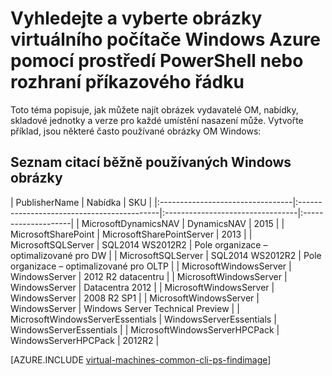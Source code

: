 <properties
   pageTitle="Vyhledejte a vyberte obrázky OM Windows | Microsoft Azure"
   description="Naučte se při vytváření virtuálních počítačů Windows s nasazení modelu správce prostředků zjistit Publisheru, nabídky a SKU pro obrázky."
   services="virtual-machines-windows"
   documentationCenter=""
   authors="squillace"
   manager="timlt"
   editor=""
   tags="azure-resource-manager"
   />

<tags
   ms.service="virtual-machines-windows"
   ms.devlang="na"
   ms.topic="article"
   ms.tgt_pltfrm="vm-windows"
   ms.workload="infrastructure"
   ms.date="08/23/2016"
   ms.author="rasquill"/>

# <a name="navigate-and-select-windows-virtual-machine-images-in-azure-with-powershell-or-the-cli"></a>Vyhledejte a vyberte obrázky virtuálního počítače Windows Azure pomocí prostředí PowerShell nebo rozhraní příkazového řádku

Toto téma popisuje, jak můžete najít obrázek vydavatelé OM, nabídky, skladové jednotky a verze pro každé umístění nasazení může. Vytvořte příklad, jsou některé často používané obrázky OM Windows:

## <a name="table-of-commonly-used-windows-images"></a>Seznam citací běžně používaných Windows obrázky


| PublisherName                        | Nabídka                                 | SKU                         |
|:---------------------------------|:-------------------------------------------|:---------------------------------|:--------------------|
| MicrosoftDynamicsNAV             | DynamicsNAV                                | 2015                             |
| MicrosoftSharePoint              | MicrosoftSharePointServer                  | 2013                             |
| MicrosoftSQLServer               | SQL2014 WS2012R2                           | Pole organizace – optimalizované pro DW      |
| MicrosoftSQLServer               | SQL2014 WS2012R2                           | Pole organizace – optimalizované pro OLTP    |
| MicrosoftWindowsServer           | WindowsServer                              | 2012 R2 datacentru                  |
| MicrosoftWindowsServer           | WindowsServer                              | Datacentra 2012               |
| MicrosoftWindowsServer           | WindowsServer                              | 2008 R2 SP1 |
| MicrosoftWindowsServer           | WindowsServer                              | Windows Server Technical Preview |
| MicrosoftWindowsServerEssentials | WindowsServerEssentials                    | WindowsServerEssentials          |
| MicrosoftWindowsServerHPCPack    | WindowsServerHPCPack                       | 2012R2                           |


[AZURE.INCLUDE [virtual-machines-common-cli-ps-findimage](../../includes/virtual-machines-common-cli-ps-findimage.md)]

